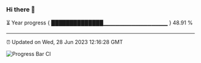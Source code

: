 ### Hi there 👋

⏳ Year progress { ██████████████▁▁▁▁▁▁▁▁▁▁▁▁▁▁▁▁ } 48.91 %

---

⏰ Updated on Wed, 28 Jun 2023 12:16:28 GMT

![Progress Bar CI](https://github.com/Shyam-Makwana/GitHub-Actions-Demo/workflows/Progress%20Bar%20CI/badge.svg)
